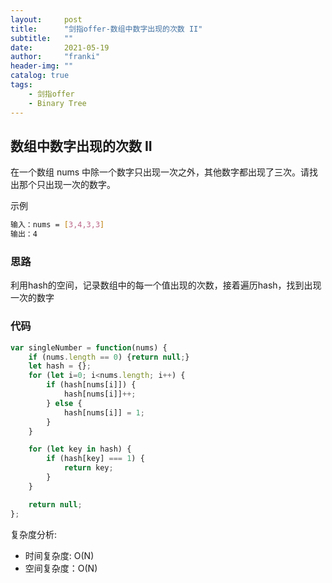 ```yaml
---
layout:     post
title:      "剑指offer-数组中数字出现的次数 II"
subtitle:   ""
date:       2021-05-19
author:     "franki"
header-img: ""
catalog: true
tags:
    - 剑指offer
    - Binary Tree
---
```


## 数组中数字出现的次数 II

在一个数组 nums 中除一个数字只出现一次之外，其他数字都出现了三次。请找出那个只出现一次的数字。

示例

```bash
输入：nums = [3,4,3,3]
输出：4
```

### 思路

利用hash的空间，记录数组中的每一个值出现的次数，接着遍历hash，找到出现一次的数字

### 代码

```js
var singleNumber = function(nums) {
    if (nums.length == 0) {return null;}
    let hash = {};
    for (let i=0; i<nums.length; i++) {
        if (hash[nums[i]]) {
            hash[nums[i]]++;
        } else {
            hash[nums[i]] = 1;
        }
    }

    for (let key in hash) {
        if (hash[key] === 1) {
            return key;
        }
    }

    return null;
};
```

复杂度分析:

- 时间复杂度: O(N)
- 空间复杂度：O(N)
